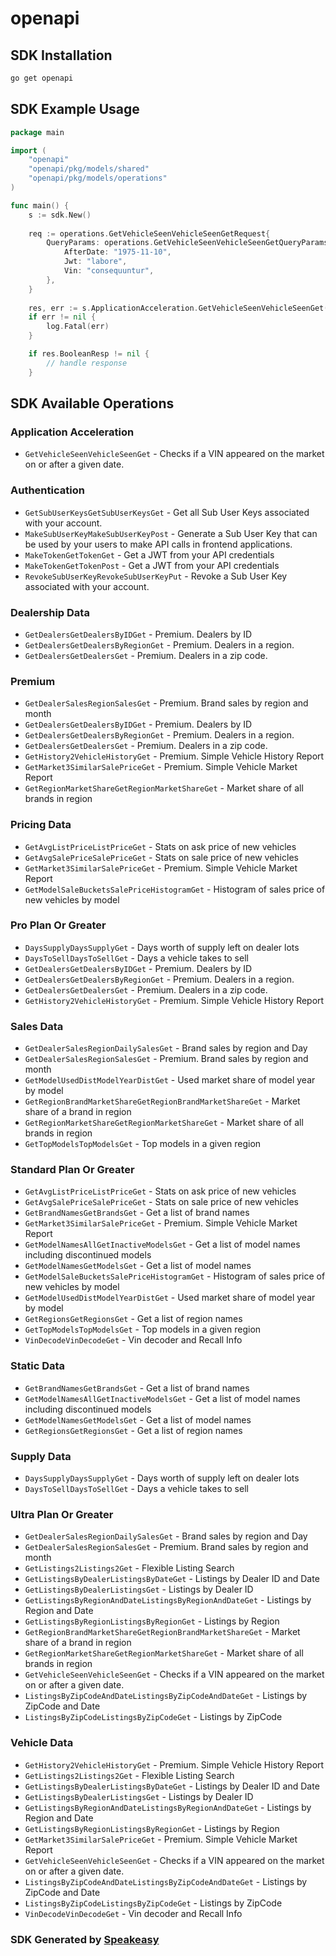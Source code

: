 # openapi

<!-- Start SDK Installation -->
## SDK Installation

```bash
go get openapi
```
<!-- End SDK Installation -->

## SDK Example Usage
<!-- Start SDK Example Usage -->
```go
package main

import (
    "openapi"
    "openapi/pkg/models/shared"
    "openapi/pkg/models/operations"
)

func main() {
    s := sdk.New()
    
    req := operations.GetVehicleSeenVehicleSeenGetRequest{
        QueryParams: operations.GetVehicleSeenVehicleSeenGetQueryParams{
            AfterDate: "1975-11-10",
            Jwt: "labore",
            Vin: "consequuntur",
        },
    }
    
    res, err := s.ApplicationAcceleration.GetVehicleSeenVehicleSeenGet(ctx, req)
    if err != nil {
        log.Fatal(err)
    }

    if res.BooleanResp != nil {
        // handle response
    }
```
<!-- End SDK Example Usage -->

<!-- Start SDK Available Operations -->
## SDK Available Operations

### Application Acceleration

* `GetVehicleSeenVehicleSeenGet` - Checks if a VIN appeared on the market on or after a given date.

### Authentication

* `GetSubUserKeysGetSubUserKeysGet` - Get all Sub User Keys associated with your account.
* `MakeSubUserKeyMakeSubUserKeyPost` - Generate a Sub User Key that can be used by your users to make API calls in frontend applications.
* `MakeTokenGetTokenGet` - Get a JWT from your API credentials
* `MakeTokenGetTokenPost` - Get a JWT from your API credentials
* `RevokeSubUserKeyRevokeSubUserKeyPut` - Revoke a Sub User Key associated with your account.

### Dealership Data

* `GetDealersGetDealersByIDGet` - Premium. Dealers by ID
* `GetDealersGetDealersByRegionGet` - Premium. Dealers in a region.
* `GetDealersGetDealersGet` - Premium. Dealers in a zip code.

### Premium

* `GetDealerSalesRegionSalesGet` - Premium. Brand sales by region and month
* `GetDealersGetDealersByIDGet` - Premium. Dealers by ID
* `GetDealersGetDealersByRegionGet` - Premium. Dealers in a region.
* `GetDealersGetDealersGet` - Premium. Dealers in a zip code.
* `GetHistory2VehicleHistoryGet` - Premium. Simple Vehicle History Report
* `GetMarket3SimilarSalePriceGet` - Premium. Simple Vehicle Market Report
* `GetRegionMarketShareGetRegionMarketShareGet` - Market share of all brands in region

### Pricing Data

* `GetAvgListPriceListPriceGet` - Stats on ask price of new vehicles
* `GetAvgSalePriceSalePriceGet` - Stats on sale price of new vehicles
* `GetMarket3SimilarSalePriceGet` - Premium. Simple Vehicle Market Report
* `GetModelSaleBucketsSalePriceHistogramGet` - Histogram of sales price of new vehicles by model

### Pro Plan Or Greater

* `DaysSupplyDaysSupplyGet` - Days worth of supply left on dealer lots
* `DaysToSellDaysToSellGet` - Days a vehicle takes to sell
* `GetDealersGetDealersByIDGet` - Premium. Dealers by ID
* `GetDealersGetDealersByRegionGet` - Premium. Dealers in a region.
* `GetDealersGetDealersGet` - Premium. Dealers in a zip code.
* `GetHistory2VehicleHistoryGet` - Premium. Simple Vehicle History Report

### Sales Data

* `GetDealerSalesRegionDailySalesGet` - Brand sales by region and Day
* `GetDealerSalesRegionSalesGet` - Premium. Brand sales by region and month
* `GetModelUsedDistModelYearDistGet` - Used market share of model year by model
* `GetRegionBrandMarketShareGetRegionBrandMarketShareGet` - Market share of a brand in region
* `GetRegionMarketShareGetRegionMarketShareGet` - Market share of all brands in region
* `GetTopModelsTopModelsGet` - Top models in a given region

### Standard Plan Or Greater

* `GetAvgListPriceListPriceGet` - Stats on ask price of new vehicles
* `GetAvgSalePriceSalePriceGet` - Stats on sale price of new vehicles
* `GetBrandNamesGetBrandsGet` - Get a list of brand names
* `GetMarket3SimilarSalePriceGet` - Premium. Simple Vehicle Market Report
* `GetModelNamesAllGetInactiveModelsGet` - Get a list of model names including discontinued models
* `GetModelNamesGetModelsGet` - Get a list of model names
* `GetModelSaleBucketsSalePriceHistogramGet` - Histogram of sales price of new vehicles by model
* `GetModelUsedDistModelYearDistGet` - Used market share of model year by model
* `GetRegionsGetRegionsGet` - Get a list of region names
* `GetTopModelsTopModelsGet` - Top models in a given region
* `VinDecodeVinDecodeGet` - Vin decoder and Recall Info

### Static Data

* `GetBrandNamesGetBrandsGet` - Get a list of brand names
* `GetModelNamesAllGetInactiveModelsGet` - Get a list of model names including discontinued models
* `GetModelNamesGetModelsGet` - Get a list of model names
* `GetRegionsGetRegionsGet` - Get a list of region names

### Supply Data

* `DaysSupplyDaysSupplyGet` - Days worth of supply left on dealer lots
* `DaysToSellDaysToSellGet` - Days a vehicle takes to sell

### Ultra Plan Or Greater

* `GetDealerSalesRegionDailySalesGet` - Brand sales by region and Day
* `GetDealerSalesRegionSalesGet` - Premium. Brand sales by region and month
* `GetListings2Listings2Get` - Flexible Listing Search
* `GetListingsByDealerListingsByDateGet` - Listings by Dealer ID and Date
* `GetListingsByDealerListingsGet` - Listings by Dealer ID
* `GetListingsByRegionAndDateListingsByRegionAndDateGet` - Listings by Region and Date
* `GetListingsByRegionListingsByRegionGet` - Listings by Region
* `GetRegionBrandMarketShareGetRegionBrandMarketShareGet` - Market share of a brand in region
* `GetRegionMarketShareGetRegionMarketShareGet` - Market share of all brands in region
* `GetVehicleSeenVehicleSeenGet` - Checks if a VIN appeared on the market on or after a given date.
* `ListingsByZipCodeAndDateListingsByZipCodeAndDateGet` - Listings by ZipCode and Date
* `ListingsByZipCodeListingsByZipCodeGet` - Listings by ZipCode

### Vehicle Data

* `GetHistory2VehicleHistoryGet` - Premium. Simple Vehicle History Report
* `GetListings2Listings2Get` - Flexible Listing Search
* `GetListingsByDealerListingsByDateGet` - Listings by Dealer ID and Date
* `GetListingsByDealerListingsGet` - Listings by Dealer ID
* `GetListingsByRegionAndDateListingsByRegionAndDateGet` - Listings by Region and Date
* `GetListingsByRegionListingsByRegionGet` - Listings by Region
* `GetMarket3SimilarSalePriceGet` - Premium. Simple Vehicle Market Report
* `GetVehicleSeenVehicleSeenGet` - Checks if a VIN appeared on the market on or after a given date.
* `ListingsByZipCodeAndDateListingsByZipCodeAndDateGet` - Listings by ZipCode and Date
* `ListingsByZipCodeListingsByZipCodeGet` - Listings by ZipCode
* `VinDecodeVinDecodeGet` - Vin decoder and Recall Info

<!-- End SDK Available Operations -->

### SDK Generated by [Speakeasy](https://docs.speakeasyapi.dev/docs/using-speakeasy/client-sdks)
